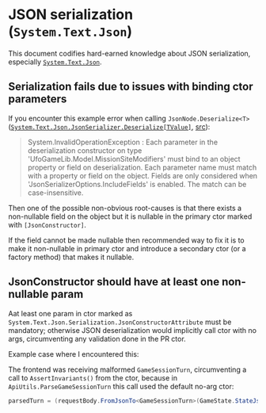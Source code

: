 # JSON serialization (`System.Text.Json`)

This document codifies hard-earned knowledge about JSON serialization, especially [`System.Text.Json`].

## Serialization fails due to issues with binding ctor parameters

If you encounter this example error when calling `JsonNode.Deserialize<T>`
([`System.Text.Json.JsonSerializer.Deserialize[TValue]`][`Deserialize<TValue>(JsonNode, JsonSerializerOptions)`], [src]):

> System.InvalidOperationException : Each parameter in the deserialization constructor on type
> 'UfoGameLib.Model.MissionSiteModifiers' must bind to an object property or field on deserialization.
> Each parameter name must match with a property or field on the object.
> Fields are only considered when 'JsonSerializerOptions.IncludeFields' is enabled. The match can be case-insensitive.

Then one of the possible non-obvious root-causes is that there exists a non-nullable field on the object but it is nullable
in the primary ctor marked with `[JsonConstructor]`.

If the field cannot be made nullable then recommended way to fix it is to make it non-nullable in primary ctor
and introduce a secondary ctor (or a factory method) that makes it nullable.

## JsonConstructor should have at least one non-nullable param

Aat least one param in ctor marked as `System.Text.Json.Serialization.JsonConstructorAttribute` must be mandatory;
otherwise JSON deserialization would implicitly call ctor with no args, circumventing any validation done in the PR ctor.

Example case where I encountered this:

The frontend was receiving malformed `GameSessionTurn`, circumventing a call to `AssertInvariants()` from the ctor,
because in `ApiUtils.ParseGameSessionTurn` this call used the default no-arg ctor:

```csharp
parsedTurn = (requestBody.FromJsonTo<GameSessionTurn>(GameState.StateJsonSerializerOptions));
```

[`System.Text.Json`]: https://learn.microsoft.com/en-us/dotnet/standard/serialization/system-text-json/overview
[`Deserialize<TValue>(JsonNode, JsonSerializerOptions)`]: https://learn.microsoft.com/en-us/dotnet/api/system.text.json.jsonserializer.deserialize?view=net-8.0#system-text-json-jsonserializer-deserialize-1(system-text-json-nodes-jsonnode-system-text-json-jsonserializeroptions)
[src]: https://github.com/dotnet/runtime/blob/5535e31a712343a63f5d7d796cd874e563e5ac14/src/libraries/System.Text.Json/src/System/Text/Json/Serialization/JsonSerializer.Read.Node.cs#L30
